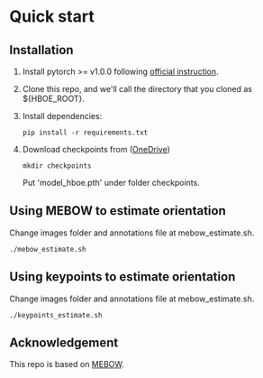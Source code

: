 
# Quick start
## Installation
1. Install pytorch >= v1.0.0 following [official instruction](https://pytorch.org/).
2. Clone this repo, and we'll call the directory that you cloned as ${HBOE_ROOT}.
3. Install dependencies:
   ```
   pip install -r requirements.txt
   ```

4. Download checkpoints from ([OneDrive](https://pennstateoffice365-my.sharepoint.com/:f:/g/personal/czw390_psu_edu/EoXLPTeNqHlCg7DgVvmRrDgB_DpkEupEUrrGATpUdvF6oQ?e=CQQ2KY))
   ```
   mkdir checkpoints
   ```
   Put 'model_hboe.pth' under folder checkpoints.

## Using MEBOW to estimate orientation
   Change images folder and annotations file at mebow_estimate.sh.
   ```
   ./mebow_estimate.sh
   ```

## Using keypoints to estimate orientation
   Change images folder and annotations file at mebow_estimate.sh.
   ```
   ./keypoints_estimate.sh
   ```

## Acknowledgement
This repo is based on [MEBOW](https://chenyanwu.github.io/MEBOW/).